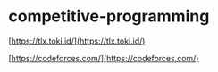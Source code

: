 # competitive-programming

[https://tlx.toki.id/](https://tlx.toki.id/)

[https://codeforces.com/](https://codeforces.com/)
